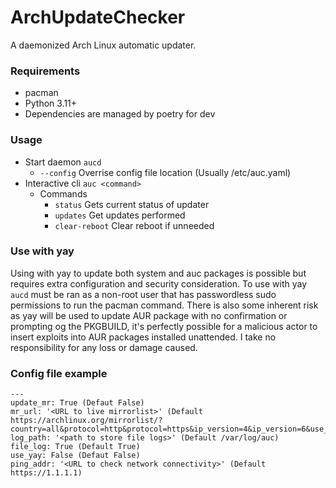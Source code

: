 # ArchUpdateChecker

A daemonized Arch Linux automatic updater.

### Requirements
* pacman
* Python 3.11+
* Dependencies are managed by poetry for dev

### Usage
* Start daemon `aucd`
  * `--config` Overrise config file location (Usually /etc/auc.yaml)
* Interactive cli `auc <command>`
  * Commands
    * `status` Gets current status of updater
    * `updates` Get updates performed
    * `clear-reboot` Clear reboot if unneeded

### Use with yay
Using with yay to update both system and auc packages is possible but requires extra configuration and security consideration. To use with yay `aucd` must be ran as a non-root user that has passwordless sudo permissions to run the pacman command. There is also some inherent risk as yay will be used to update AUR package with no confirmation or prompting og the PKGBUILD, it's perfectly possible for a malicious actor to insert exploits into AUR packages installed unattended. I take no responsibility for any loss or damage caused.

### Config file example
```
---
update_mr: True (Defaut False)
mr_url: '<URL to live mirrorlist>' (Default https://archlinux.org/mirrorlist/?country=all&protocol=http&protocol=https&ip_version=4&ip_version=6&use_mirror_status=on)
log_path: '<path to store file logs>' (Default /var/log/auc)
file_log: True (Default True)
use_yay: False (Defaut False)
ping_addr: '<URL to check network connectivity>' (Default https://1.1.1.1)
```